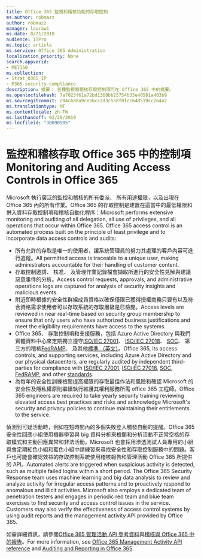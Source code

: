 ```yaml
---
title: Office 365 監視和稽核功能的存取控制
ms.author: robmazz
author: robmazz
manager: laurawi
ms.date: 8/21/2018
audience: ITPro
ms.topic: article
ms.service: Office 365 Administration
localization_priority: None
search.appverid:
- MET150
ms.collection:
- Strat_O365_IP
- M365-security-compliance
description: 摘要： 各種監視和稽核存取控制項可在 Office 365 中的摘要。
ms.openlocfilehash: 7a7023f61a72bd1368bb25754b33e40581a403b9
ms.sourcegitcommit: c94cb88a9ce5bcc2d3c558f0fcc648519cc264a2
ms.translationtype: MT
ms.contentlocale: zh-TW
ms.lasthandoff: 02/20/2019
ms.locfileid: "30090905"
---
```

# <a name="monitoring-and-auditing-access-controls-in-office-365"></a><span data-ttu-id="9d31a-103">監控和稽核存取 Office 365 中的控制項</span><span class="sxs-lookup"><span data-stu-id="9d31a-103">Monitoring and Auditing Access Controls in Office 365</span></span>

<span data-ttu-id="9d31a-p101">Microsoft 執行廣泛的監控和稽核的所有委派、 所有用途權限，以及出現在 Office 365 內的所有作業。Office 365 的存取控制是建置在這當中的最低權限和併入資料存取控制項和稽核自動化程序：</span><span class="sxs-lookup"><span data-stu-id="9d31a-p101">Microsoft performs extensive monitoring and auditing of all delegation, all use of privileges, and all operations that occur within Office 365. Office 365 access control is an automated process built on the principle of least privilege and to incorporate data access controls and audits:</span></span>
- <span data-ttu-id="9d31a-106">所有允許的存取是唯一的使用者，讓系統管理員的努力其處理的客戶內容可進行追蹤。</span><span class="sxs-lookup"><span data-stu-id="9d31a-106">All permitted access is traceable to a unique user, making administrators accountable for their handling of customer content.</span></span>
- <span data-ttu-id="9d31a-107">存取控制邀請、 核准、 及管理作業記錄檔會擷取所進行的安全性見解與建議惡意事件的分析。</span><span class="sxs-lookup"><span data-stu-id="9d31a-107">Access control requests, approvals, and administrative operations logs are captured for analysis of security insights and malicious events.</span></span>
- <span data-ttu-id="9d31a-108">附近即時根據的安全性群組成員資格以確保僅限已獲得授權商務只要有以及符合資格需求使用者可以存取系統的存取層級是已檢閱。</span><span class="sxs-lookup"><span data-stu-id="9d31a-108">Access levels are reviewed in near real-time based on security group membership to ensure that only users who have authorized business justifications and meet the eligibility requirements have access to the systems.</span></span>
- <span data-ttu-id="9d31a-109">Office 365、 存取控制項和支援服務，包括 Azure Active Directory 與我們實體資料中心來定期獨立遵守[ISO/IEC 27001](https://www.microsoft.com/en-us/TrustCenter/Compliance/iso-iec-27001)、 [ISO/IEC 27018](https://www.microsoft.com/en-us/TrustCenter/Compliance/iso-iec-27018)、 [SOC](https://www.microsoft.com/en-us/TrustCenter/Compliance/SOC)、 第三方的稽核[FedRAMP](https://www.microsoft.com/en-us/TrustCenter/Compliance/FedRAMP)、 及其他[標準 （英文）](https://www.microsoft.com/en-us/TrustCenter/Compliance?service=Office#Icons)。</span><span class="sxs-lookup"><span data-stu-id="9d31a-109">Office 365, its access controls, and supporting services, including Azure Active Directory and our physical datacenters, are regularly audited by independent third-parties for compliance with [ISO/IEC 27001](https://www.microsoft.com/en-us/TrustCenter/Compliance/iso-iec-27001), [ISO/IEC 27018](https://www.microsoft.com/en-us/TrustCenter/Compliance/iso-iec-27018), [SOC](https://www.microsoft.com/en-us/TrustCenter/Compliance/SOC), [FedRAMP](https://www.microsoft.com/en-us/TrustCenter/Compliance/FedRAMP), and other [standards](https://www.microsoft.com/en-us/TrustCenter/Compliance?service=Office#Icons).</span></span>
- <span data-ttu-id="9d31a-110">為每年的安全性訓練檢閱提高權限的存取最佳作法和風險和確認 Microsoft 的安全性及隱私權原則繼續執行維護其權利服務所需 office 365 工程師。</span><span class="sxs-lookup"><span data-stu-id="9d31a-110">Office 365 engineers are required to take yearly security training reviewing elevated access best practices and risks and acknowledge Microsoft's security and privacy policies to continue maintaining their entitlements to the service.</span></span>

<span data-ttu-id="9d31a-p102">偵測到可疑活動時，例如在短時間內的多個失敗登入觸發自動的提醒。Office 365 安全性回應小組使用機器學習與 big 資料分析來檢閱和分析活動不正常空格的存取模式和主動回應異常和非法活動。Microsoft 也會採用滲透測試人員專用的小組與會定期紅色小組和藍色小組中請練習來尋找安全性和存取控制服務中的問題。客戶也可能會確認效益的存取控制系統使用稽核報告和管理活動 Office 365 所提供的 API。</span><span class="sxs-lookup"><span data-stu-id="9d31a-p102">Automated alerts are triggered when suspicious activity is detected, such as multiple failed logins within a short period. The Office 365 Security Response team uses machine learning and big data analysis to review and analyze activity for irregular access patterns and to proactively respond to anomalous and illicit activities. Microsoft also employs a dedicated team of penetration testers and engages in periodic red team and blue team exercises to find security and access control issues in the service. Customers may also verify the effectiveness of access control systems by using audit reports and the management activity API provided by Office 365.</span></span> 

<span data-ttu-id="9d31a-115">如需詳細資訊，請參閱[Office 365 管理活動 API 參考資料](https://msdn.microsoft.com/en-us/library/office/mt227394.aspx)與[稽核與 Office 365 中的報告](office-365-auditing-and-reporting-overview.md)。</span><span class="sxs-lookup"><span data-stu-id="9d31a-115">For more information, see [Office 365 Management Activity API reference](https://msdn.microsoft.com/en-us/library/office/mt227394.aspx) and [Auditing and Reporting in Office 365](office-365-auditing-and-reporting-overview.md).</span></span>
